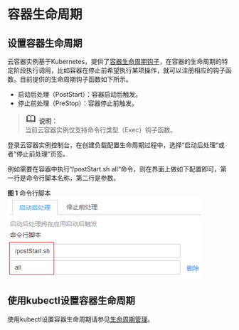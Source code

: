 # 容器生命周期<a name="cci_01_0012"></a>

## 设置容器生命周期<a name="section1814622493611"></a>

云容器实例基于Kubernetes，提供了[容器生命周期钩子](https://kubernetes.io/docs/concepts/containers/container-lifecycle-hooks/)，在容器的生命周期的特定阶段执行调用，比如容器在停止前希望执行某项操作，就可以注册相应的钩子函数。目前提供的生命周期钩子函数如下所示。

-   启动后处理（PostStart）：容器启动后触发。
-   停止前处理（PreStop）：容器停止前触发。

>![](public_sys-resources/icon-note.gif) **说明：**   
>当前云容器实例仅支持命令行类型（Exec）钩子函数。  

登录云容器实例控制台，在创建负载配置生命周期过程中，选择“启动后处理“或者“停止前处理“页签。

例如需要在容器中执行“/postStart.sh all“命令，则在界面上做如下配置即可，第一行是命令行脚本名称，第二行是参数。

**图 1**  命令行脚本<a name="fig653962783117"></a>  
![](figures/命令行脚本.png "命令行脚本")

## 使用kubectl设置容器生命周期<a name="section7786125711355"></a>

使用kubectl设置容器生命周期请参见[生命周期管理](https://support.huaweicloud.com/devg-cci/cci_05_0012.html)。

